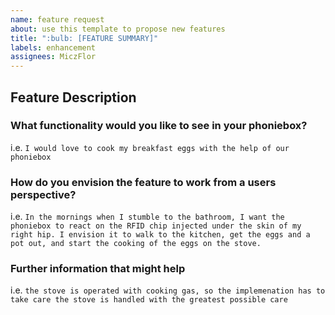 ```yaml
---
name: feature request
about: use this template to propose new features
title: ":bulb: [FEATURE SUMMARY]"
labels: enhancement
assignees: MiczFlor
---
```


## Feature Description

### What functionality would you like to see in your phoniebox?

i.e. `I would love to cook my breakfast eggs with the help of our phoniebox`

### How do you envision the feature to work from a users perspective?

i.e. `In the mornings when I stumble to the bathroom, I want the phoniebox to react on the RFID chip injected under the skin of my right hip. I envision it to walk to the kitchen, get the eggs and a pot out, and start the cooking of the eggs on the stove.`

### Further information that might help

i.e. `the stove is operated with cooking gas, so the implemenation has to take care the stove is handled with the greatest possible care`
